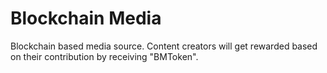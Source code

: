 # Blockchain Media

Blockchain based media source. Content creators will get rewarded based on their contribution by receiving "BMToken".
